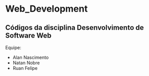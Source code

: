 # Web_Development
## Códigos da disciplina Desenvolvimento de Software Web
Equipe:
- Alan Nascimento
- Natan Nobre
- Ruan Felipe
